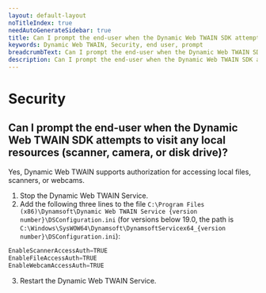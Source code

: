 ```yaml
---
layout: default-layout
noTitleIndex: true
needAutoGenerateSidebar: true
title: Can I prompt the end-user when the Dynamic Web TWAIN SDK attempts to visit any local resources (scanner, camera, or disk drive)?
keywords: Dynamic Web TWAIN, Security, end user, prompt
breadcrumbText: Can I prompt the end-user when the Dynamic Web TWAIN SDK attempts to visit any local resources (scanner, camera, or disk drive)?
description: Can I prompt the end-user when the Dynamic Web TWAIN SDK attempts to visit any local resources (scanner, camera, or disk drive)?
---
```


# Security

## Can I prompt the end-user when the Dynamic Web TWAIN SDK attempts to visit any local resources (scanner, camera, or disk drive)?

Yes, Dynamic Web TWAIN supports authorization for accessing local files, scanners, or webcams.

1. Stop the Dynamic Web TWAIN Service.
2. Add the following three lines to the file `C:\Program Files (x86)\Dynamsoft\Dynamic Web TWAIN Service {version number}\DSConfiguration.ini` (for versions below 19.0, the path is `C:\Windows\SysWOW64\Dynamsoft\DynamsoftServicex64_{version number}\DSConfiguration.ini`):
```javascript
EnableScannerAccessAuth=TRUE
EnableFileAccessAuth=TRUE
EnableWebcamAccessAuth=TRUE
```
3. Restart the Dynamic Web TWAIN Service.
